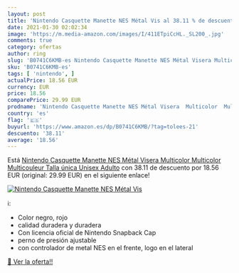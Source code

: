 ```yaml
---
layout: post
title: 'Nintendo Casquette Manette NES Métal Vis al 38.11 % de descuento'
date: 2021-01-30 02:02:34
image: 'https://m.media-amazon.com/images/I/411ETpiCcHL._SL200_.jpg'
comments: true
category: ofertas
author: ring
slug: 'B0741C6KMB-es Nintendo Casquette Manette NES Métal Visera Multicolor...'
sku: 'B0741C6KMB-es'
tags: [ 'nintendo', ]
actualPrice: 18.56 EUR
currency: EUR
price: 18.56
comparePrice: 29.99 EUR
prodname: 'Nintendo Casquette Manette NES Métal Visera  Multicolor  Multicolor Multicouleur   Talla única Unisex Adulto'
country: 'es'
flag: '🇪🇸'
buyurl: 'https://www.amazon.es/dp/B0741C6KMB/?tag=tolees-21'
descuento: '38.11'
average: '18.56'
---
```


Está [Nintendo Casquette Manette NES Métal Visera  Multicolor  Multicolor Multicouleur   Talla única Unisex Adulto](https://www.amazon.es/dp/B0741C6KMB/?tag=tolees-21) con 38.11 de descuento por 18.56 EUR (original: 29.99 EUR) en el siguiente enlace!

[![Nintendo Casquette Manette NES Métal Vis](https://m.media-amazon.com/images/I/411ETpiCcHL._SL200_.jpg)](https://www.amazon.es/dp/B0741C6KMB/?tag=tolees-21)

ℹ️:

- Color negro, rojo
- calidad duradera y duradera
- Con licencia oficial de Nintendo Snapback Cap
- perno de presión ajustable
- con controlador de metal NES en el frente, logo en el lateral

[🛒 Ver la oferta!!](https://www.amazon.es/dp/B0741C6KMB/?tag=tolees-21)
